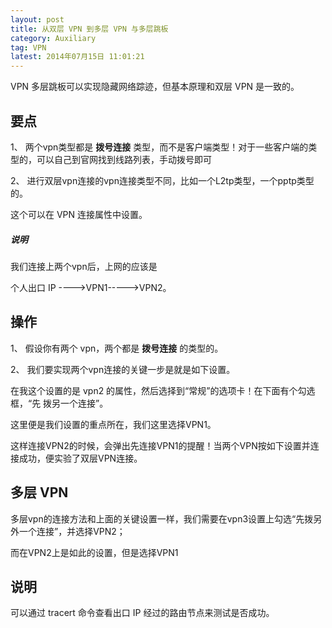```yaml
---
layout: post
title: 从双层 VPN 到多层 VPN 与多层跳板
category: Auxiliary
tag: VPN
latest: 2014年07月15日 11:01:21
---
```


VPN 多层跳板可以实现隐藏网络踪迹，但基本原理和双层 VPN 是一致的。

要点
-

1、 两个vpn类型都是 **拨号连接** 类型，而不是客户端类型！对于一些客户端的类型的，可以自己到官网找到线路列表，手动拨号即可

2、 进行双层vpn连接的vpn连接类型不同，比如一个L2tp类型，一个pptp类型的。

这个可以在 VPN 连接属性中设置。

##### **说明**

我们连接上两个vpn后，上网的应该是

个人出口 IP ---->VPN1----->VPN2。


操作
-

1、 假设你有两个 vpn，两个都是 **拨号连接** 的类型的。
 

2、 我们要实现两个vpn连接的关键一步是就是如下设置。

在我这个设置的是 vpn2 的属性，然后选择到“常规”的选项卡！在下面有个勾选框，“先 拨另一个连接”。

这里便是我们设置的重点所在，我们这里选择VPN1。

这样连接VPN2的时候，会弹出先连接VPN1的提醒！当两个VPN按如下设置并连 接成功，便实验了双层VPN连接。

多层 VPN
-

多层vpn的连接方法和上面的关键设置一样，我们需要在vpn3设置上勾选“先拨另外一个连接”，并选择VPN2；

而在VPN2上是如此的设置，但是选择VPN1

说明
-

可以通过 tracert 命令查看出口 IP 经过的路由节点来测试是否成功。